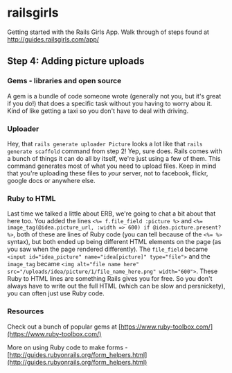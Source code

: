 # railsgirls


Getting started with the Rails Girls App.  Walk through of steps found at http://guides.railsgirls.com/app/

## Step 4: Adding picture uploads
### Gems - libraries and open source
A gem is a bundle of code someone wrote (generally not you, but it's great if you do!) that does a specific task without you having to worry abou it. Kind of like getting a taxi so you don't have to deal with driving.

### Uploader
Hey, that `rails generate uploader Picture` looks a lot like that `rails generate scaffold` command from step 2! Yep, sure does. Rails comes with a bunch of things it can do all by itself, we're just using a few of them. This command generates most of what you need to upload files. Keep in mind that you're uploading these files to *your* server, not to facebook, flickr, google docs or anywhere else.

### Ruby to HTML
Last time we talked a little about ERB, we're going to chat a bit about that here too. You added the lines `<%= f.file_field :picture %>` and `<%= image_tag(@idea.picture_url, :width => 600) if @idea.picture.present? %>`, both of these are lines of Ruby code (you can tell because of the `<%= %>` syntax), but both ended up being different HTML elements on the page (as you saw when the page rendered differently). The `file_field` became `<input id="idea_picture" name="idea[picture]" type="file">` and the `image_tag` became `<img alt="file name here" src="/uploads/idea/picture/1/file_name_here.png" width="600">`. These Ruby to HTML lines are something Rails gives you for free. So you don't always have to write out the full HTML (which can be slow and persnickety), you can often just use Ruby code.

### Resources
Check out a bunch of popular gems at [https://www.ruby-toolbox.com/](https://www.ruby-toolbox.com/)

More on using Ruby code to make forms - [http://guides.rubyonrails.org/form_helpers.html](http://guides.rubyonrails.org/form_helpers.html)
